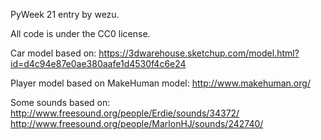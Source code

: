 PyWeek 21 entry by wezu.

All code is under the CC0 license.

Car model based on:
https://3dwarehouse.sketchup.com/model.html?id=d4c94e87e0ae380aafe1d4530f4c6e24

Player model based on MakeHuman model:
http://www.makehuman.org/

Some sounds based on:
http://www.freesound.org/people/Erdie/sounds/34372/ 
http://www.freesound.org/people/MarlonHJ/sounds/242740/
